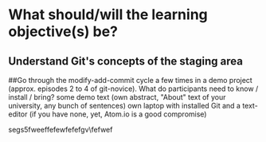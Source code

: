 # What should/will the learning objective(s) be?

## Understand Git's concepts of the staging area

##Go through the modify-add-commit cycle a few times in a demo project (approx. episodes 2 to 4 of git-novice).
What do participants need to know / install / bring?
some demo text (own abstract, "About" text of your university, any bunch of sentences)
own laptop with installed Git and a text-editor (if you have none, yet, Atom.io is a good compromise)

segs5fweeffefewfefefgv\fefwef
